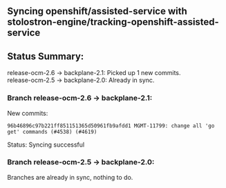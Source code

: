 ## Syncing openshift/assisted-service with stolostron-engine/tracking-openshift-assisted-service

## Status Summary:

release-ocm-2.6 -> backplane-2.1: Picked up 1 new commits.  
release-ocm-2.5 -> backplane-2.0: Already in sync.  

### Branch release-ocm-2.6 -> backplane-2.1:

New commits:

```
96b46896c97b221ff851151365d50961fb9afdd1 MGMT-11799: change all 'go get' commands (#4538) (#4619)
```

Status: Syncing successful

### Branch release-ocm-2.5 -> backplane-2.0:

Branches are already in sync, nothing to do.
